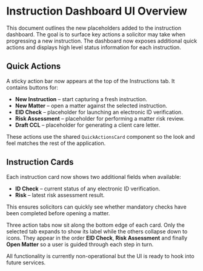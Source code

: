 # Instruction Dashboard UI Overview

This document outlines the new placeholders added to the instruction dashboard. The goal is to surface key actions a solicitor may take when progressing a new instruction. The dashboard now exposes additional quick actions and displays high level status information for each instruction.

## Quick Actions

A sticky action bar now appears at the top of the Instructions tab. It contains buttons for:

- **New Instruction** – start capturing a fresh instruction.
- **New Matter** – open a matter against the selected instruction.
- **EID Check** – placeholder for launching an electronic ID verification.
- **Risk Assessment** – placeholder for performing a matter risk review.
- **Draft CCL** – placeholder for generating a client care letter.

These actions use the shared `QuickActionsCard` component so the look and feel matches the rest of the application.

## Instruction Cards

Each instruction card now shows two additional fields when available:

- **ID Check** – current status of any electronic ID verification.
- **Risk** – latest risk assessment result.

This ensures solicitors can quickly see whether mandatory checks have been completed before opening a matter.

Three action tabs now sit along the bottom edge of each card. Only the
selected tab expands to show its label while the others collapse down to
icons. They appear in the order **EID Check**, **Risk Assessment** and
finally **Open Matter** so a user is guided through each step in turn.

All functionality is currently non-operational but the UI is ready to hook into future services.